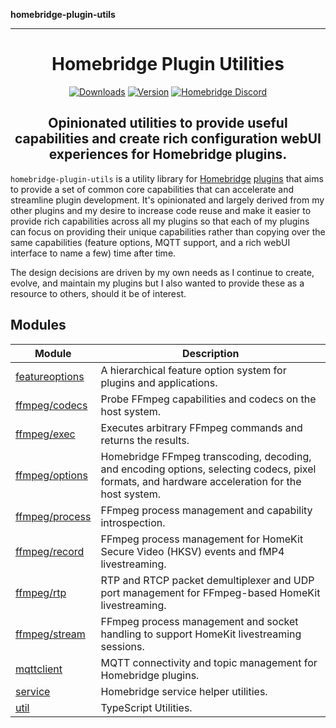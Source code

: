 **homebridge-plugin-utils**

***

<SPAN ALIGN="CENTER" STYLE="text-align:center">
<DIV ALIGN="CENTER" STYLE="text-align:center">

# Homebridge Plugin Utilities

[![Downloads](https://img.shields.io/npm/dt/homebridge-plugin-utils?color=%23491F59&logo=icloud&logoColor=%23FFFFFF&style=for-the-badge)](https://www.npmjs.com/package/homebridge-plugin-utils)
[![Version](https://img.shields.io/npm/v/homebridge-plugin-utils?color=%23491F59&label=Latest%20Version&logo=homebridge&logoColor=%23FFFFFF&style=for-the-badge)](https://www.npmjs.com/package/homebridge-plugin-utils)
[![Homebridge Discord](https://img.shields.io/discord/432663330281226270?color=%23491F59&label=Discord&logo=discord&logoColor=%23FFFFFF&style=for-the-badge)](https://discord.gg/QXqfHEW)

## Opinionated utilities to provide useful capabilities and create rich configuration webUI experiences for Homebridge plugins.
</DIV>
</SPAN>

`homebridge-plugin-utils` is a utility library for [Homebridge](https://homebridge.io) [plugins](https://developers.homebridge.io) that aims to provide a set of common core capabilities that can accelerate and streamline plugin development. It's opinionated and largely derived from my other plugins and my desire to increase code reuse and make it easier to provide rich capabilities across all my plugins so that each of my plugins can focus on providing their unique capabilities rather than copying over the same capabilities (feature options, MQTT support, and a rich webUI interface to name a few) time after time.

The design decisions are driven by my own needs as I continue to create, evolve, and maintain my plugins but I also wanted to provide these as a resource to others, should it be of interest.

## Modules

| Module | Description |
| ------ | ------ |
| [featureoptions](featureoptions.md) | A hierarchical feature option system for plugins and applications. |
| [ffmpeg/codecs](ffmpeg/codecs.md) | Probe FFmpeg capabilities and codecs on the host system. |
| [ffmpeg/exec](ffmpeg/exec.md) | Executes arbitrary FFmpeg commands and returns the results. |
| [ffmpeg/options](ffmpeg/options.md) | Homebridge FFmpeg transcoding, decoding, and encoding options, selecting codecs, pixel formats, and hardware acceleration for the host system. |
| [ffmpeg/process](ffmpeg/process.md) | FFmpeg process management and capability introspection. |
| [ffmpeg/record](ffmpeg/record.md) | FFmpeg process management for HomeKit Secure Video (HKSV) events and fMP4 livestreaming. |
| [ffmpeg/rtp](ffmpeg/rtp.md) | RTP and RTCP packet demultiplexer and UDP port management for FFmpeg-based HomeKit livestreaming. |
| [ffmpeg/stream](ffmpeg/stream.md) | FFmpeg process management and socket handling to support HomeKit livestreaming sessions. |
| [mqttclient](mqttclient.md) | MQTT connectivity and topic management for Homebridge plugins. |
| [service](service.md) | Homebridge service helper utilities. |
| [util](util.md) | TypeScript Utilities. |
